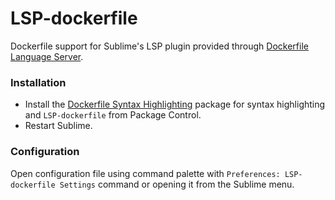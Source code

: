 # LSP-dockerfile

Dockerfile support for Sublime's LSP plugin provided through [Dockerfile Language Server](https://github.com/rcjsuen/dockerfile-language-server-nodejs).

### Installation

 * Install the [Dockerfile Syntax Highlighting](https://packagecontrol.io/packages/Dockerfile%20Syntax%20Highlighting) package for syntax highlighting and `LSP-dockerfile` from Package Control.
 * Restart Sublime.

### Configuration

Open configuration file using command palette with `Preferences: LSP-dockerfile Settings` command or opening it from the Sublime menu.
